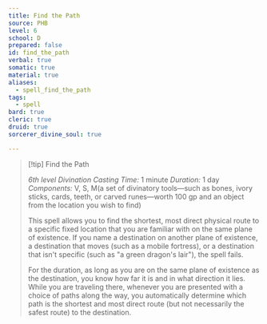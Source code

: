 ```yaml
---
title: Find the Path
source: PHB
level: 6
school: D
prepared: false
id: find_the_path
verbal: true
somatic: true
material: true
aliases:
  - spell_find_the_path
tags:
  - spell
bard: true
cleric: true
druid: true
sorcerer_divine_soul: true

---
```

>[!tip] Find the Path
>
> *6th level Divination*
> *Casting Time:* 1 minute
> *Duration:* 1 day
> *Components:* V, S, M(a set of divinatory tools—such as bones, ivory sticks, cards, teeth, or carved runes—worth 100 gp and an object from the location you wish to find)
>
>This spell allows you to find the shortest, most direct physical route to a specific fixed location that you are familiar with on the same plane of existence. If you name a destination on another plane of existence, a destination that moves (such as a mobile fortress), or a destination that isn't specific (such as "a green dragon's lair"), the spell fails.
>
>For the duration, as long as you are on the same plane of existence as the destination, you know how far it is and in what direction it lies. While you are traveling there, whenever you are presented with a choice of paths along the way, you automatically determine which path is the shortest and most direct route (but not necessarily the safest route) to the destination.
>


